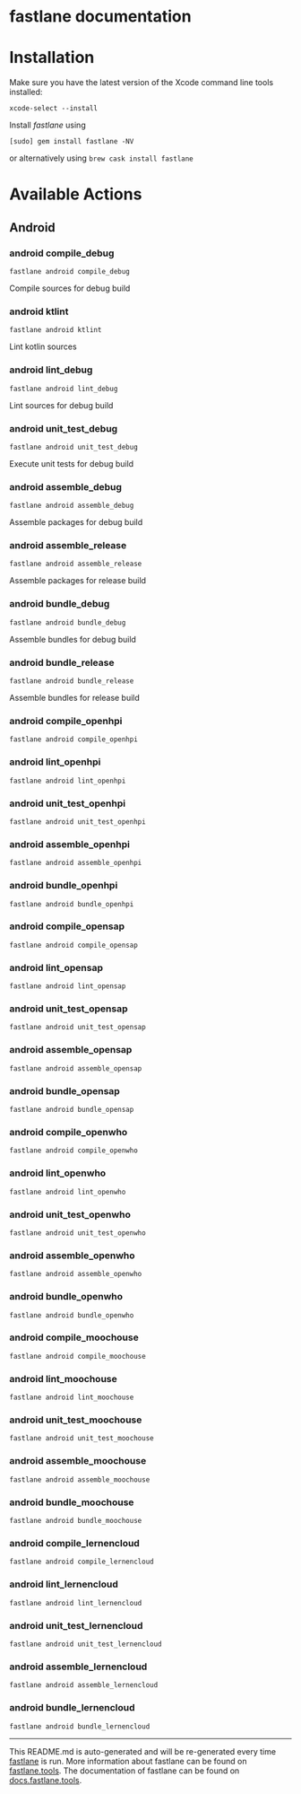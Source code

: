 fastlane documentation
================
# Installation

Make sure you have the latest version of the Xcode command line tools installed:

```
xcode-select --install
```

Install _fastlane_ using
```
[sudo] gem install fastlane -NV
```
or alternatively using `brew cask install fastlane`

# Available Actions
## Android
### android compile_debug
```
fastlane android compile_debug
```
Compile sources for debug build
### android ktlint
```
fastlane android ktlint
```
Lint kotlin sources
### android lint_debug
```
fastlane android lint_debug
```
Lint sources for debug build
### android unit_test_debug
```
fastlane android unit_test_debug
```
Execute unit tests for debug build
### android assemble_debug
```
fastlane android assemble_debug
```
Assemble packages for debug build
### android assemble_release
```
fastlane android assemble_release
```
Assemble packages for release build
### android bundle_debug
```
fastlane android bundle_debug
```
Assemble bundles for debug build
### android bundle_release
```
fastlane android bundle_release
```
Assemble bundles for release build
### android compile_openhpi
```
fastlane android compile_openhpi
```

### android lint_openhpi
```
fastlane android lint_openhpi
```

### android unit_test_openhpi
```
fastlane android unit_test_openhpi
```

### android assemble_openhpi
```
fastlane android assemble_openhpi
```

### android bundle_openhpi
```
fastlane android bundle_openhpi
```

### android compile_opensap
```
fastlane android compile_opensap
```

### android lint_opensap
```
fastlane android lint_opensap
```

### android unit_test_opensap
```
fastlane android unit_test_opensap
```

### android assemble_opensap
```
fastlane android assemble_opensap
```

### android bundle_opensap
```
fastlane android bundle_opensap
```

### android compile_openwho
```
fastlane android compile_openwho
```

### android lint_openwho
```
fastlane android lint_openwho
```

### android unit_test_openwho
```
fastlane android unit_test_openwho
```

### android assemble_openwho
```
fastlane android assemble_openwho
```

### android bundle_openwho
```
fastlane android bundle_openwho
```

### android compile_moochouse
```
fastlane android compile_moochouse
```

### android lint_moochouse
```
fastlane android lint_moochouse
```

### android unit_test_moochouse
```
fastlane android unit_test_moochouse
```

### android assemble_moochouse
```
fastlane android assemble_moochouse
```

### android bundle_moochouse
```
fastlane android bundle_moochouse
```

### android compile_lernencloud
```
fastlane android compile_lernencloud
```

### android lint_lernencloud
```
fastlane android lint_lernencloud
```

### android unit_test_lernencloud
```
fastlane android unit_test_lernencloud
```

### android assemble_lernencloud
```
fastlane android assemble_lernencloud
```

### android bundle_lernencloud
```
fastlane android bundle_lernencloud
```


----

This README.md is auto-generated and will be re-generated every time [fastlane](https://fastlane.tools) is run.
More information about fastlane can be found on [fastlane.tools](https://fastlane.tools).
The documentation of fastlane can be found on [docs.fastlane.tools](https://docs.fastlane.tools).

